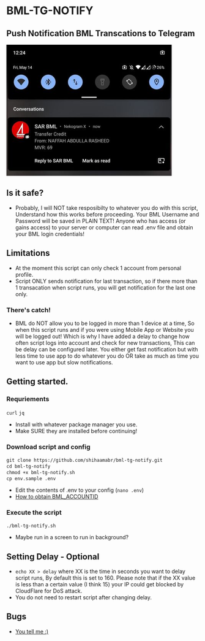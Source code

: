 # BML-TG-NOTIFY
## Push Notification BML Transcations to Telegram
![bml-notify-screenshot.jpg](bml-notify-screenshot.jpg)

## Is it safe?
- Probably, I will NOT take resposibilty to whatever you do with this script,
Understand how this works before proceeding. Your BML Username and Password will be saved in PLAIN TEXT!
Anyone who has access (or gains access) to your server or computer can read .env file and obtain your BML login credentials!

## Limitations
- At the moment this script can only check 1 account from personal profile.
- Script ONLY sends notification for last transaction, so if there more than 1 transacation when script runs, 
you will get notification for the last one only.
### There's catch!
- BML do NOT allow you to be logged in more than 1 device at a time,
So when this script runs and if you were using Mobile App or Website you will be logged out!
Which is why I have added a delay to change how often script logs into account and check for new transactions,
This can be delay can be configured later. You either get fast notification but with less time to use app to do whatever you do
OR take as much as time you want to use app but slow notifications.

## Getting started. 
### Requriements
`curl` `jq`
- Install with whatever package manager you use.
- Make SURE they are installed before continuing!
### Download script and config
```
git clone https://github.com/shihaamabr/bml-tg-notify.git
cd bml-tg-notify
chmod +x bml-tg-notify.sh
cp env.sample .env
```
- Edit the contents of .env to your config (`nano .env`)
- [How to obtain BML_ACCOUNTID](https://raw.githubusercontent.com/shihaamabr/bml-tg-notify/main/how-to-obtain-BML_ACCOUNTID.png)
### Execute the script
```
./bml-tg-notify.sh
```
- Maybe run in a screen to run in background?
## Setting Delay - Optional
- `echo XX > delay` where XX is the time in seconds you want to delay script runs,
By default this is set to 160. Please note that if the XX value is less than a certain value (I think 15)
your IP could get blocked by CloudFlare for DoS attack.
- You do not need to restart script after changing delay.
## Bugs
- [You tell me :)](https://github.com/shihaamabr/bml-tg-notify/issues/new)
